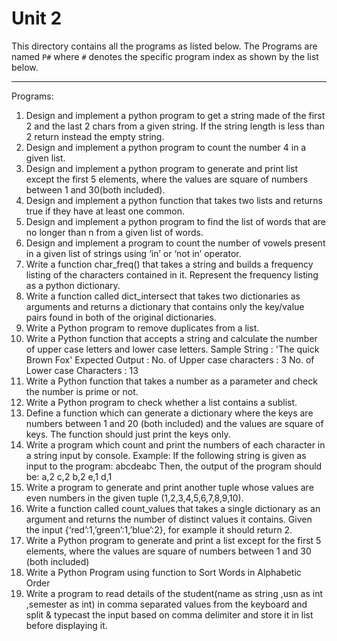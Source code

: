 # Unit 2

This directory contains all the programs as listed below. The Programs are named `P#` where `#` denotes the specific program index as shown by the list below.
___

Programs:
1. Design and implement a python program to get a string made of the first 2 and the last 2 chars from a given string. If the string length is less than 2 return instead the empty string.
1. Design and implement a python program to count the number 4 in a given list.
1. Design and implement a python program to generate and print list except the first 5 elements, where the values are square of numbers between 1 and 30(both included).
1. Design and implement a python function that takes two lists and returns true if they have at least one common.
1. Design and implement a python program to find the list of words that are no longer than n from a given list of words.
1. Design and implement a program to count the number of vowels present in a given list of strings using ‘in’ or ‘not in’ operator.
1. Write a function char_freq() that takes a string and builds a frequency listing of the characters contained in it. Represent the frequency listing as a python dictionary.
1. Write a function called dict_intersect that takes two dictionaries as arguments and returns a dictionary that contains only the key/value pairs found in both of the original dictionaries.
1. Write a Python program to remove duplicates from a list.
1. Write a Python function that accepts a string and calculate the number of upper case letters and lower case letters. 
Sample String : 'The quick Brown Fox'
Expected Output : 
No. of Upper case characters : 3
No. of Lower case Characters : 13
1. Write a Python function that takes a number as a parameter and check the number is prime or not.
1. Write a Python program to check whether a list contains a sublist.
1. Define a function which can generate a dictionary where the keys are numbers between 1 and 20 (both included) and the values are square of keys. The function should just print the keys only.
1. Write a program which count and print the numbers of each character in a string input by console.
Example:
If the following string is given as input to the program:
abcdeabc
Then, the output of the program should be:
a,2   c,2   b,2   e,1   d,1
1. Write a program to generate and print another tuple whose values are even numbers in the given tuple (1,2,3,4,5,6,7,8,9,10).
1. Write a function called count_values that takes a single dictionary as an argument and returns the number of distinct values it contains. Given the input {‘red’:1,’green’:1,’blue’:2}, for example it should return 2.
1. Write a Python program to generate and print a list except for the first 5 elements, where the values are square of numbers between 1 and 30 (both included)
1. Write a Python Program using function to Sort Words in Alphabetic Order
1. Write a program to read details of the student(name as string ,usn as int ,semester as int) in comma separated values from the keyboard and split & typecast the input based on comma delimiter and store it in list before displaying it.